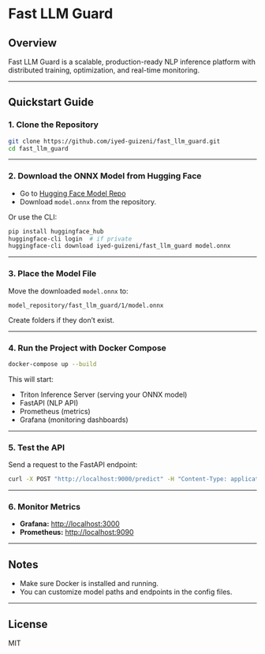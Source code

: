 
# Fast LLM Guard

## Overview
Fast LLM Guard is a scalable, production-ready NLP inference platform with distributed training, optimization, and real-time monitoring.

---

## Quickstart Guide

### 1. Clone the Repository

```bash
git clone https://github.com/iyed-guizeni/fast_llm_guard.git
cd fast_llm_guard
```

---

### 2. Download the ONNX Model from Hugging Face

- Go to [Hugging Face Model Repo](https://huggingface.co/iyed-guizeni/fast_llm_guard)
- Download `model.onnx` from the repository.

Or use the CLI:

```bash
pip install huggingface_hub
huggingface-cli login  # if private
huggingface-cli download iyed-guizeni/fast_llm_guard model.onnx
```

---

### 3. Place the Model File

Move the downloaded `model.onnx` to:

```
model_repository/fast_llm_guard/1/model.onnx
```

Create folders if they don’t exist.

---

### 4. Run the Project with Docker Compose

```bash
docker-compose up --build
```

This will start:
- Triton Inference Server (serving your ONNX model)
- FastAPI (NLP API)
- Prometheus (metrics)
- Grafana (monitoring dashboards)

---

### 5. Test the API

Send a request to the FastAPI endpoint:

```bash
curl -X POST "http://localhost:9000/predict" -H "Content-Type: application/json" -d '{"texts": ["Your input text here"]}'
```

---

### 6. Monitor Metrics

- **Grafana:** [http://localhost:3000](http://localhost:3000)
- **Prometheus:** [http://localhost:9090](http://localhost:9090)

---

## Notes

- Make sure Docker is installed and running.
- You can customize model paths and endpoints in the config files.

---

## License

MIT
